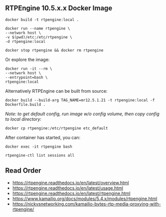 ## RTPEngine 10.5.x.x Docker Image

```
docker build -t rtpengine:local .

docker run --name rtpengine \
--network host \
-v $(pwd)/etc:/etc/rtpengine \
-d rtpengine:local

docker stop rtpengine && docker rm rtpengine
```

Or explore the image:

```
docker run -it --rm \
--network host \
--entrypoint=bash \
rtpengine:local
```

Alternatively RTPEngine can be built from source:

```
docker build --build-arg TAG_NAME=mr12.5.1.21 -t rtpengine:local -f Dockerfile.build .
```

_Note: to get default config, run image w/o config volume, then copy config to local directory:_

```
docker cp rtpengine:/etc/rtpengine etc_default
```

After container has started, you can:

```
docker exec -it rtpengine bash

rtpengine-ctl list sessions all
```

## Read Order

- https://rtpengine.readthedocs.io/en/latest/overview.html
- https://rtpengine.readthedocs.io/en/latest/usage.html
- https://rtpengine.readthedocs.io/en/latest/rtpengine.html
- https://www.kamailio.org/docs/modules/5.4.x/modules/rtpengine.html
- https://nickvsnetworking.com/kamailio-bytes-rtp-media-proxying-with-rtpengine/
